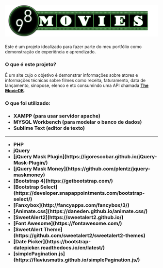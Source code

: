 # ![Alt text](res/imgs/98-movies-logo.png?raw=true "98 Movies")
Este é um projeto idealizado para fazer parte do meu portfólio como demonstração de experiência e aprendizado.

<h3>O que é este projeto?</h3>

É um site cujo o objetivo é demonstrar informações sobre atores e informações técnicas sobre filmes como receita, faturamento, data de lançamento, sinopose, elenco e etc consumindo uma API chamada <b>[The MovieDB](https://www.themoviedb.org/)</b>.

<h3>O que foi utilizado:<h3>
<ul>
<li>XAMPP (para usar servidor apache)</li>
<li>MYSQL Workbench (para modelar o banco de dados)</li>
<li>Sublime Text (editor de texto)</li>
</ul>
<hr>
<ul>
  <li>PHP</li>
  <li>jQuery</li>
  <li>[jQuery Mask Plugin](https://igorescobar.github.io/jQuery-Mask-Plugin/)</li>
  <li>[jQuery Mask Money](https://github.com/plentz/jquery-maskmoney)</li>
  <li>[Bootstrap 4](https://getbootstrap.com/)</li>
  <li>[Bootstrap Select](https://developer.snapappointments.com/bootstrap-select/)</li>
  <li>[Fanxybox](http://fancyapps.com/fancybox/3/)</li>
  <li>[Animate.css](https://daneden.github.io/animate.css/)</li>
  <li>[SweetAlert2](https://sweetalert2.github.io/)</li>
  <li>[Font Awesome](https://fontawesome.com/)</li>
  <li>[SweetAlert Theme](https://github.com/sweetalert2/sweetalert2-themes)</li>
  <li>[Date Picker](https://bootstrap-datepicker.readthedocs.io/en/latest/)</li>
  <li>[simplePagination.js](https://flaviusmatis.github.io/simplePagination.js/)</li>
</ul>
